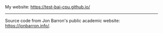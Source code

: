 My website: https://test-bai-cpu.github.io/

---
Source code from Jon Barron's public academic website: https://jonbarron.info/.
